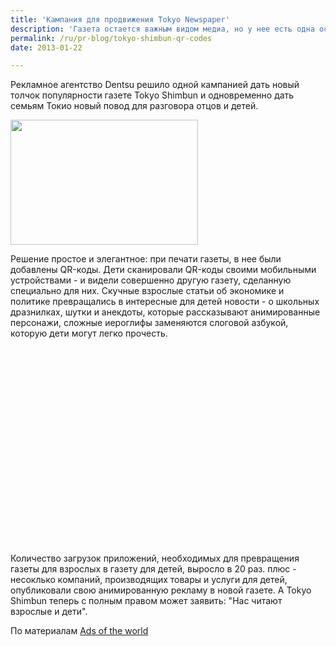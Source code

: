 ```yaml
---
title: 'Кампания для продвижения Tokyo Newspaper'
description: 'Газета остается важным видом медиа, но у нее есть одна особенность - газеты предназначены для взрослых. И это немного грустная картина, когда взрослые читают газету, дети поглощены своими мобильными гаджетами, и не общаются между собой.'
permalink: /ru/pr-blog/tokyo-shimbun-qr-codes
date: 2013-01-22

---
```


Рекламное агентство Dentsu решило одной кампанией дать новый толчок популярности газете Tokyo Shimbun и одновременно дать семьям Токио новый повод для разговора отцов и детей.

<img src="{{ site.assets }}/upload/thetokyonewspaper-sharethenewspaperwithchildren13-adagethumb.jpg" alt="" class="post__img" width="300" height="200">

Решение простое и элегантное: при печати газеты, в нее были добавлены QR-коды.  Дети сканировали QR-коды своими мобильными устройствами - и видели совершенно другую газету, сделанную специально для них. Скучные взрослые статьи об экономике и политике превращались в интересные для детей новости - о школьных дразнилках, шутки и анекдоты, которые рассказывают анимированные персонажи, сложные иероглифы заменяются слоговой азбукой, которую дети могут легко прочесть.

<object width="560" height="315"><param name="movie" value="http://www.youtube.com/v/2ouW5W_tMbg?hl=ru_RU&amp;version=3"></param><param name="allowFullScreen" value="true"></param><param name="allowscriptaccess" value="always"></param><embed src="http://www.youtube.com/v/2ouW5W_tMbg?hl=ru_RU&amp;version=3" type="application/x-shockwave-flash" width="560" height="315" allowscriptaccess="always" allowfullscreen="true"></embed></object>

Количество загрузок приложений, необходимых для превращения газеты для взрослых в газету для детей, выросло в 20 раз. плюс - несоклько компаний, производящих товары и услуги для детей, опубликовали свою анимированную рекламу в новой газете. А Tokyo Shimbun теперь с полным правом может заявить: "Нас читают взрослые и дети".

По материалам <a href="http://adsoftheworld.com/media/online/the_tokyo_newspaper_share_the_newspaper_with_children"> Ads of the world </a>

